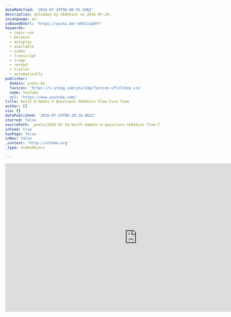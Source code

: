 ```yaml
---
dateModified: '2016-07-24T06:08:55.586Z'
description: Uploaded by Sk8Skins on 2016-07-24.
inLanguage: en
isBasedOnUrl: 'https://youtu.be/-mOt2zJp8YY'
keywords:
  - comic-con
  - melania
  - autoplay
  - available
  - video
  - transcript
  - trump
  - rented
  - trailer
  - automatically
publisher:
  domain: youtu.be
  favicon: 'https://s.ytimg.com/yts/img/favicon-vflz7uhzw.ico'
  name: YouTube
  url: 'https://www.youtube.com/'
title: Keith D'Amato 4 Questions Sk8Skins Flow Five Team
author: []
via: {}
datePublished: '2016-07-24T06:10:10.062Z'
starred: false
sourcePath: _posts/2016-07-24-keith-damato-4-questions-sk8skins-flow-five-team.md
inFeed: true
hasPage: false
inNav: false
_context: 'http://schema.org'
_type: VideoObject

---
```

<iframe src="https://cdn.embedly.com/widgets/media.html?src=https%3A%2F%2Fwww.youtube.com%2Fembed%2F-mOt2zJp8YY%3Ffeature%3Doembed&amp;url=http%3A%2F%2Fwww.youtube.com%2Fwatch%3Fv%3D-mOt2zJp8YY&amp;image=https%3A%2F%2Fi.ytimg.com%2Fvi%2F-mOt2zJp8YY%2Fhqdefault.jpg&amp;key=b7d04c9b404c499eba89ee7072e1c4f7&amp;type=text%2Fhtml&amp;schema=youtube" width="854" height="480" scrolling="no" frameborder="0" allowfullscreen="" style=""></iframe>